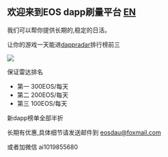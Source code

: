 ## 欢迎来到EOS dapp刷量平台 [EN](READMEEN.md)

我们可以帮你提供长期的,稳定的日活。

让你的游戏一天能进[dappradar](https://dappradar.com/eos-dapps)排行榜前三

![](http://ww1.sinaimg.cn/large/cfc08357gy1fw8wmynbr1j224q17ck1n.jpg)

保证雷达排名

- 第一 300EOS/每天
- 第二 200EOS/每天
- 第三 100EOS/每天

新dapp榜单全部半折

长期有优惠,具体细节请发送邮件到 eosdau@foxmail.com

或者加微信 ai1019855680